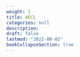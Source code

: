 ```yaml
---
weight: 1
title: AECL
categories: null
description: 
draft: false
lastmod: "2022-08-02"
bookCollapseSection: true
---
```


